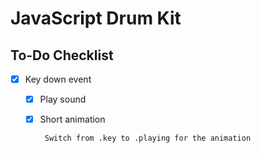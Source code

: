 # JavaScript Drum Kit

## To-Do Checklist

- [x] Key down event

  - [x] Play sound

  - [x] Short animation
          
         Switch from .key to .playing for the animation
